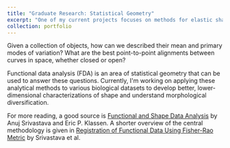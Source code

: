 ```yaml
---
title: "Graduate Research: Statistical Geometry"
excerpt: "One of my current projects focuses on methods for elastic shape analysis. <br/><img src='/images/fda1.png'>"
collection: portfolio
---
```


Given a collection of objects, how can we described their mean and primary modes of variation? What are the best point-to-point alignments between curves in space, whether closed or open?  

Functional data analysis (FDA) is an area of statistical geometry that can be used to answer these questions. Currently, I'm working on applying these analytical methods to various biological datasets to develop better, lower-dimensional characterizations of shape and understand morphological diversification.  

For more reading, a good source is [Functional and Shape Data Analysis](https://link.springer.com/book/10.1007/978-1-4939-4020-2) by Anuj Srivastava and Eric P. Klassen. A shorter overview of the central methodology is given in [Registration of Functional Data Using Fisher-Rao Metric](https://arxiv.org/abs/1103.3817) by Srivastava et al. 

